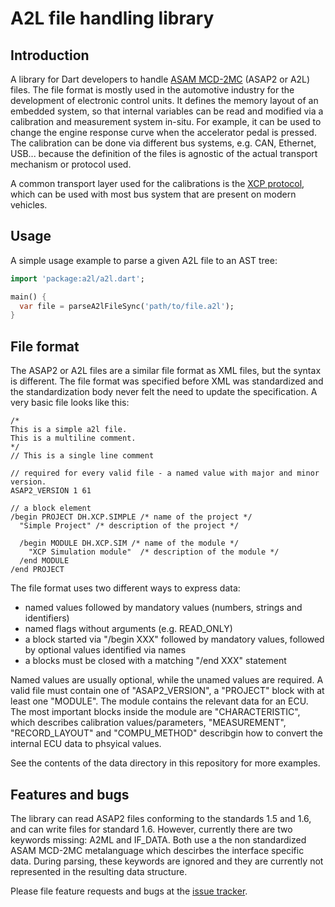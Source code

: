 # A2L file handling library
## Introduction
A library for Dart developers to handle [ASAM MCD-2MC](https://www.asam.net/standards/detail/mcd-2-mc/) (ASAP2 or A2L) files.
The file format is mostly used in the automotive industry for the development of electronic control units.
It defines the memory layout of an embedded system, so that internal variables can be read and modified via 
a calibration and measurement system in-situ. For example, it can be used to change the engine response curve 
when the accelerator pedal is pressed. The calibration can be done via different bus systems, e.g. CAN, Ethernet, USB... 
because the definition of the files is agnostic of the actual transport mechanism or protocol used.

A common transport layer used for the calibrations is the [XCP protocol](https://en.wikipedia.org/wiki/XCP_(protocol)), which can be used
with most bus system that are present on modern vehicles.

## Usage

A simple usage example to parse a given A2L file to an AST tree:

```dart
import 'package:a2l/a2l.dart';

main() {
  var file = parseA2lFileSync('path/to/file.a2l');
}
```


## File format

The ASAP2 or A2L files are a similar file format as XML files, but the syntax is different. The file format was specified before XML was standardized and the standardization body never felt the need to update the specification.
A very basic file looks like this:
```
/* 
This is a simple a2l file.
This is a multiline comment.                            
*/
// This is a single line comment

// required for every valid file - a named value with major and minor version.
ASAP2_VERSION 1 61

// a block element
/begin PROJECT DH.XCP.SIMPLE /* name of the project */
  "Simple Project" /* description of the project */

  /begin MODULE DH.XCP.SIM /* name of the module */
    "XCP Simulation module"  /* description of the module */
  /end MODULE
/end PROJECT
```

The file format uses two different ways to express data:
 - named values followed by mandatory values (numbers, strings and identifiers)
 - named flags without arguments (e.g. READ_ONLY)
 - a block started via "/begin XXX" followed by mandatory values, followed by optional values identified via names
 - a blocks must be closed with a matching "/end XXX" statement

Named values are usually optional, while the unamed values are required. A valid file must contain one of "ASAP2_VERSION", a "PROJECT" block with at least one "MODULE". The module contains the relevant data for an ECU.
The most important blocks inside the module are "CHARACTERISTIC", which describes calibration values/parameters, "MEASUREMENT", "RECORD_LAYOUT" and "COMPU_METHOD" describgin how to convert the internal ECU data to phsyical values.

See the contents of the data directory in this repository for more examples.

## Features and bugs

The library can read ASAP2 files conforming to the standards 1.5 and 1.6, and can write files for standard 1.6.
However, currently there are two keywords missing: A2ML and IF_DATA. Both use a the non standardized ASAM MCD-2MC metalanguage
which descirbes the interface specific data. During parsing, these keywords are ignored and they are currently not represented in the
resulting data structure.

Please file feature requests and bugs at the [issue tracker][tracker].

[tracker]: http://example.com/issues/replaceme
